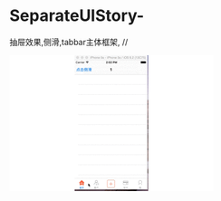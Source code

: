 # SeparateUIStory-
抽屉效果,侧滑,tabbar主体框架,
//
 
![image](https://github.com/wanghu5it/SeparateUIStory-/blob/master/Git图片.gif)